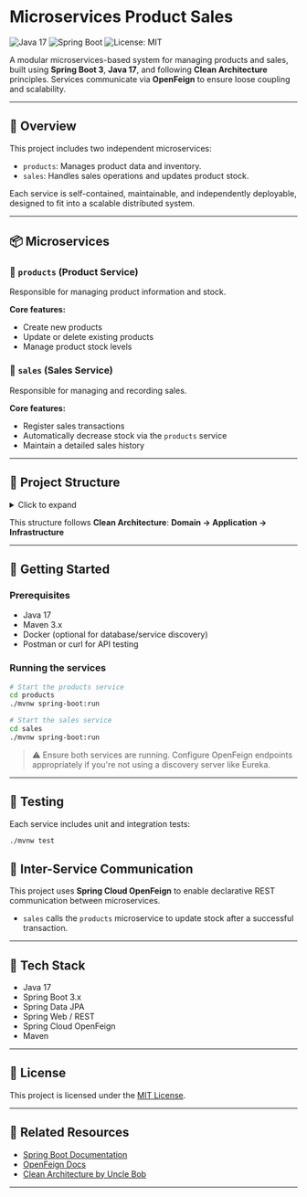 # Microservices Product Sales

![Java 17](https://img.shields.io/badge/Java-17-blue.svg)
![Spring Boot](https://img.shields.io/badge/Spring%20Boot-3.x-brightgreen)
![License: MIT](https://img.shields.io/badge/License-MIT-yellow.svg)

A modular microservices-based system for managing products and sales, built using **Spring Boot 3**, **Java 17**, and following **Clean Architecture** principles. Services communicate via **OpenFeign** to ensure loose coupling and scalability.

---

## 📌 Overview

This project includes two independent microservices:

- `products`: Manages product data and inventory.
- `sales`: Handles sales operations and updates product stock.

Each service is self-contained, maintainable, and independently deployable, designed to fit into a scalable distributed system.

---

## 📦 Microservices

### 💾 `products` (Product Service)

Responsible for managing product information and stock.

**Core features:**

- Create new products  
- Update or delete existing products  
- Manage product stock levels  

### 💸 `sales` (Sales Service)

Responsible for managing and recording sales.

**Core features:**

- Register sales transactions  
- Automatically decrease stock via the `products` service  
- Maintain a detailed sales history  

---

## 🧱 Project Structure

<details>
<summary>Click to expand</summary>

```text
microservices-product-sales/
├── products/
│   └── src/main/java/com/pragma/
│       ├── domain/             # Core domain models
│       ├── application/        # Use cases and service interfaces
│       ├── infrastructure/
│       │   ├── input/          # REST controllers (input adapters)
│       │   ├── output/         # Feign clients, external adapters
│       │   └── persistence/    # Database access
│       └── ProductsApplication.java
├── sales/
│   └── src/main/java/com/pragma/
│       ├── domain/
│       ├── application/
│       ├── infrastructure/
│       └── SalesApplication.java
````

</details>

This structure follows **Clean Architecture**:
**Domain → Application → Infrastructure**

---

## 🚀 Getting Started

### Prerequisites

* Java 17
* Maven 3.x
* Docker (optional for database/service discovery)
* Postman or curl for API testing

### Running the services

```bash
# Start the products service
cd products
./mvnw spring-boot:run
```

```bash
# Start the sales service
cd sales
./mvnw spring-boot:run
```

> ⚠️ Ensure both services are running. Configure OpenFeign endpoints appropriately if you're not using a discovery server like Eureka.

---

## 🧪 Testing

Each service includes unit and integration tests:

```bash
./mvnw test
```

## 📶 Inter-Service Communication

This project uses **Spring Cloud OpenFeign** to enable declarative REST communication between microservices.

* `sales` calls the `products` microservice to update stock after a successful transaction.

---

## 🔧 Tech Stack

* Java 17
* Spring Boot 3.x
* Spring Data JPA
* Spring Web / REST
* Spring Cloud OpenFeign
* Maven

---

## 📄 License

This project is licensed under the [MIT License](LICENSE).

---

## 🔗 Related Resources

* [Spring Boot Documentation](https://docs.spring.io/spring-boot/)
* [OpenFeign Docs](https://spring.io/projects/spring-cloud-openfeign)
* [Clean Architecture by Uncle Bob](https://8thlight.com/blog/uncle-bob/2012/08/13/the-clean-architecture.html)

---
